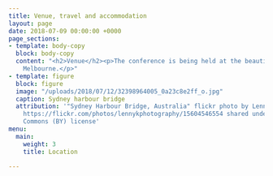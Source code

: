 ```yaml
---
title: Venue, travel and accommodation
layout: page
date: 2018-07-09 00:00:00 +0000
page_sections:
- template: body-copy
  block: body-copy
  content: "<h2>Venue</h2><p>The conference is being held at the beautiful Grand Hyatt
    Melbourne.</p>"
- template: figure
  block: figure
  image: "/uploads/2018/07/12/32398964005_0a23c8e2ff_o.jpg"
  caption: Sydney harbour bridge
  attribution: '"Sydney Harbour Bridge, Australia" flickr photo by Lenny K Photography
    https://flickr.com/photos/lennykphotography/15604546554 shared under a Creative
    Commons (BY) license'
menu:
  main:
    weight: 3
    title: Location

---
```

